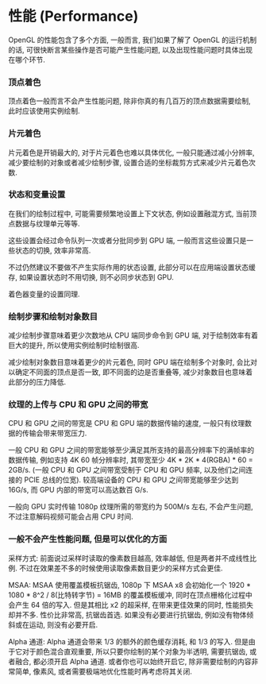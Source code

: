 # 性能 (Performance)

OpenGL 的性能包含了多个方面, 一般而言, 我们如果了解了 OpenGL 的运行机制的话, 可很快断言某些操作是否可能产生性能问题, 以及出现性能问题时具体出现在哪个环节.



### 顶点着色

顶点着色一般而言不会产生性能问题, 除非你真的有几百万的顶点数据需要绘制, 此时应该使用实例绘制.



### 片元着色

片元着色是开销最大的, 对于片元着色也难以具体优化, 一般只能通过减小分辨率, 减少要绘制的对象或者减少绘制步骤, 设置合适的坐标裁剪方式来减少片元着色次数.



### 状态和变量设置

在我们的绘制过程中, 可能需要频繁地设置上下文状态, 例如设置融混方式, 当前顶点数据与纹理单元等等.

这些设置会经过命令队列一次或者分批同步到 GPU 端, 一般而言这些设置只是一些状态的切换, 效率非常高.

不过仍然建议不要做不产生实际作用的状态设置, 此部分可以在应用端设置状态缓存, 如果设置状态时不用切换, 则不必同步状态到 GPU.

着色器变量的设置同理.



### 绘制步骤和绘制对象数目

减少绘制步骤意味着更少次数地从 CPU 端同步命令到 GPU 端, 对于绘制效率有着巨大的提升, 所以使用实例绘制时绘制很高.

减少绘制对象数目意味着更少的片元着色, 同时 GPU 端在绘制多个对象时, 会比对以确定不同面的顶点是否一致, 即不同面的边是否重叠等, 减少对象数目也意味着此部分的压力降低.



### 纹理的上传与 CPU 和 GPU 之间的带宽

CPU 和 GPU 之间的带宽是 CPU 和 GPU 端的数据传输的速度, 一般只有纹理数据的传输会带来带宽压力.

一般 CPU 和 GPU 之间的带宽能够至少满足其所支持的最高分辨率下的满帧率的数据传输, 例如支持 4K 60 帧分辨率时, 其带宽至少 4K \* 2K \* 4(RGBA) \* 60 = 2GB/s. (一般 CPU 和 GPU 之间带宽受制于 CPU 和 GPU 频率, 以及他们之间连接的 PCIE 总线的位宽). 较高端设备的 CPU 和 GPU 之间带宽能够至少达到 16G/s, 而 GPU 内部的带宽可以高达数百 G/s.

一般向 GPU 实时传输 1080p 纹理所需的带宽约为 500M/s 左右, 不会产生问题, 不过注意解码视频可能会占用 CPU 时间.



### 一般不会产生性能问题, 但是可以优化的方面

采样方式: 前面说过采样时读取的像素数目越高, 效率越低, 但是两者并不成线性比例. 不过在效果差不多的时候使用读取像素数目更少的采样方式会更佳.

MSAA: MSAA 使用覆盖模板抗锯齿, 1080p 下 MSAA x8 会初始化一个 1920 \* 1080 \* 8^2 / 8(比特转字节) = 16MB 的覆盖模板缓冲, 同时在顶点栅格化过程中会产生 64 倍的写入. 但是其相比 x2 的超采样, 在带来更佳效果的同时, 性能损失却并不多. 性价比非常高, 抗锯齿首选. 如果没有必要进行抗锯齿, 例如没有物体倾斜或在运动, 则没有必要开启.

Alpha 通道: Alpha 通道会带来 1/3 的额外的颜色缓存消耗, 和 1/3 的写入. 但是由于它对于颜色混合直观重要, 所以只要你绘制的某个对象为半透明, 需要抗锯齿, 或者融合, 都必须开启 Alpha 通道. 或者你也可以始终开启它, 除非需要绘制的内容非常简单, 像素风, 或者需要极端地优化性能时再考虑将其关闭.
